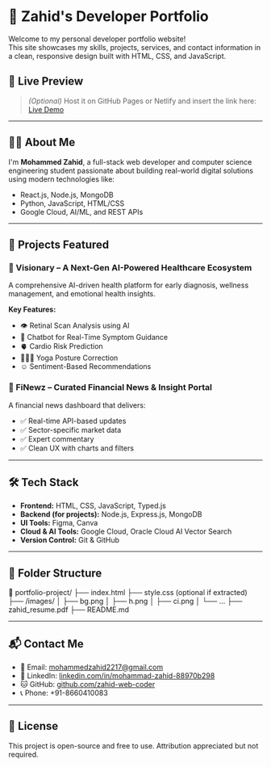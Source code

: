 # 💼 Zahid's Developer Portfolio

Welcome to my personal developer portfolio website!  
This site showcases my skills, projects, services, and contact information in a clean, responsive design built with HTML, CSS, and JavaScript.

## 📌 Live Preview

> *(Optional)* Host it on GitHub Pages or Netlify and insert the link here:
[Live Demo](https://your-portfolio-link.com)

---

## 🧑‍💻 About Me

I'm **Mohammed Zahid**, a full-stack web developer and computer science engineering student passionate about building real-world digital solutions using modern technologies like:
- React.js, Node.js, MongoDB
- Python, JavaScript, HTML/CSS
- Google Cloud, AI/ML, and REST APIs

---

## 🚀 Projects Featured

### 🔹 Visionary – A Next-Gen AI-Powered Healthcare Ecosystem
A comprehensive AI-driven health platform for early diagnosis, wellness management, and emotional health insights.

**Key Features:**
- 👁️ Retinal Scan Analysis using AI
- 🧠 Chatbot for Real-Time Symptom Guidance
- 🫀 Cardio Risk Prediction
- 🧘🏻‍♂️ Yoga Posture Correction
- ☺️ Sentiment-Based Recommendations

### 🔹 FiNewz – Curated Financial News & Insight Portal
A financial news dashboard that delivers:
- ✅ Real-time API-based updates
- ✅ Sector-specific market data
- ✅ Expert commentary
- ✅ Clean UX with charts and filters

---

## 🛠️ Tech Stack

- **Frontend:** HTML, CSS, JavaScript, Typed.js
- **Backend (for projects):** Node.js, Express.js, MongoDB
- **UI Tools:** Figma, Canva
- **Cloud & AI Tools:** Google Cloud, Oracle Cloud AI Vector Search
- **Version Control:** Git & GitHub

---

## 📂 Folder Structure
📁 portfolio-project/
├── index.html
├── style.css (optional if extracted)
├── /images/
│ ├── bg.png
│ ├── h.png
│ ├── ci.png
│ └── ...
├── zahid_resume.pdf
├── README.md


---

## 📬 Contact Me

- 📧 Email: [mohammedzahid2217@gmail.com](mailto:mohammedzahid2217@gmail.com)
- 🔗 LinkedIn: [linkedin.com/in/mohammad-zahid-88970b298](https://www.linkedin.com/in/mohammad-zahid-88970b298/)
- 🐱 GitHub: [github.com/zahid-web-coder](https://github.com/zahid-web-coder)
- 📞 Phone: +91-8660410083

---

## 📄 License

This project is open-source and free to use. Attribution appreciated but not required.



